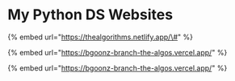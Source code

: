 # My Python DS Websites

{% embed url="https://thealgorithms.netlify.app/\#" %}

{% embed url="https://bgoonz-branch-the-algos.vercel.app/" %}

{% embed url="https://bgoonz-branch-the-algos.vercel.app/" %}



